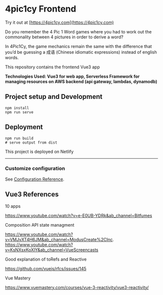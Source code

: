 # 4pic1cy Frontend

Try it out at [https://4pic1cy.com](https://4pic1cy.com)

Do you remember the 4 Pic 1 Word games where you had to work out the commonality between 4 pictures in order to derive a word?

In 4Pic1Cy, the game mechanics remain the same with the difference that you’d be guessing a 成语 (Chinese idiomatic expressions) instead of english words.

This repository contains the frontend Vue3 app

__Technologies Used: Vue3 for web app, Serverless Framework for managing resources on AWS backend (api gateway, lambdas, dynamodb)__


## Project setup and Development
```
npm install
npm run serve
```

## Deployment
```
npm run build
# serve output from dist
```
This project is deployed on Netlify

---

### Customize configuration
See [Configuration Reference](https://cli.vuejs.org/config/).

## Vue3 References
10 apps 

https://www.youtube.com/watch?v=e-E0UB-YDRk&ab_channel=Bitfumes

Composition API state managment

https://www.youtube.com/watch?v=VMJvXT4H6JM&ab_channel=ModusCreate%2CInc.
https://www.youtube.com/watch?v=KsNXsxKoXlY&ab_channel=VueScreencasts

Good explanation of toRefs and Reactive

https://github.com/vuejs/rfcs/issues/145

Vue Mastery

https://www.vuemastery.com/courses/vue-3-reactivity/vue3-reactivity/